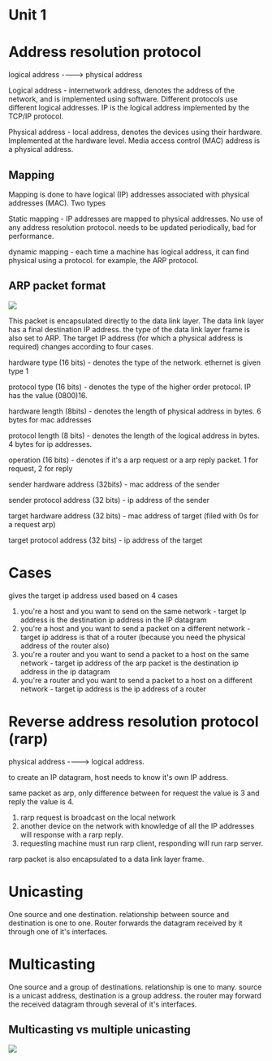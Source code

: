 # Unit 1 

# Address resolution protocol 

logical address ----> physical address

Logical address - internetwork address, denotes the address of the network, and is implemented using software. Different protocols use different logical addresses. IP is the logical address implemented by the TCP/IP protocol. 

Physical address - local address, denotes the devices using their hardware. Implemented at the hardware level. Media access control (MAC) address is a physical address. 

## Mapping 

Mapping is done to have logical (IP) addresses associated with physical addresses (MAC). Two types 

Static mapping - IP addresses are mapped to physical addresses. No use of any address resolution protocol. needs to be updated periodically, bad for performance. 

dynamic mapping - each time a machine has logical address, it can find physical using a protocol. for example, the ARP protocol. 

## ARP packet format

![](Pasted%20image%2020230809185538.png)

This packet is encapsulated directly to the data link layer. The data link layer has a final destination IP address. the type of the data link layer frame is also set to ARP. The target IP address (for which a physical address is required) changes according to four cases. 

hardware type (16 bits) - denotes the type of the network. ethernet is given type 1 

protocol type (16 bits) - denotes the type of the higher order protocol. IP has the value (0800)16. 

hardware length (8bits) - denotes the length of physical address in bytes. 6 bytes for mac addresses

protocol length (8 bits) - denotes the length of the logical address in bytes. 4 bytes for ip addresses. 

operation (16 bits) - denotes if it's a arp request or a arp reply packet. 1 for request, 2 for reply 

sender hardware address (32bits)  - mac address of the sender 

sender protocol address (32 bits) - ip address of the sender 

target hardware address (32 bits) - mac address of target (filed with 0s for a request arp) 

target protocol address (32 bits) - ip address of the target 

# Cases

gives the target ip address used based on 4 cases 

1. you're a host and you want to send on the same network - target Ip address is the destination ip address in the IP datagram
2. you're a host and you want to send a packet on a different network - target ip address is that of a router (because you need the physical address of the router also) 
3. you're a router and you want to send a packet to a host on the same network - target ip address of the arp packet is the destination ip address in the ip datagram
4. you're a router and you want to send a packet to a host on a different network - target ip address is the ip address of a router

# Reverse address resolution protocol (rarp) 

physical address ----> logical address. 

to create an IP datagram, host needs to know it's own IP address. 

same packet as arp, only difference between for request the value is 3 and reply the value is 4. 

1. rarp request is broadcast on the local network
2. another device on the network with knowledge of all the IP addresses will response with a rarp reply. 
3. requesting machine must run rarp client, responding will run rarp server. 

rarp packet is also encapsulated to a data link layer frame. 

# Unicasting

One source and one destination. relationship between source and destination is one to one. Router forwards the datagram received by it through one of it's interfaces. 

# Multicasting 

One source and a group of destinations. relationship is one to many. source is a unicast address, destination is a group address. the router may forward the received datagram through several of it's interfaces. 

## Multicasting vs multiple unicasting 

![](Pasted%20image%2020230809214456.png)

